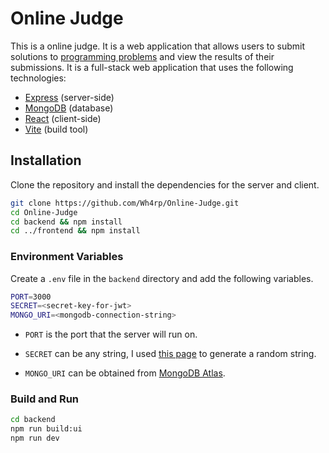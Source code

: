# Online Judge

This is a online judge. It is a web application that allows users to submit solutions to [programming problems](https://en.wikipedia.org/wiki/Competitive_programming) and view the results of their submissions. It is a full-stack web application that uses the following technologies:

- [Express](https://expressjs.com/) (server-side)
- [MongoDB](https://www.mongodb.com/) (database)
- [React](https://reactjs.org/) (client-side)
- [Vite](https://vitejs.dev/) (build tool)

## Installation

Clone the repository and install the dependencies for the server and client.

```bash
git clone https://github.com/Wh4rp/Online-Judge.git
cd Online-Judge
cd backend && npm install
cd ../frontend && npm install
```

### Environment Variables

Create a `.env` file in the `backend` directory and add the following variables.

```bash
PORT=3000
SECRET=<secret-key-for-jwt>
MONGO_URI=<mongodb-connection-string>
```

- `PORT` is the port that the server will run on.

- `SECRET` can be any string, I used [this page](https://www.javainuse.com/jwtgenerator) to generate a random string.

- `MONGO_URI` can be obtained from [MongoDB Atlas](https://www.mongodb.com/cloud/atlas).

### Build and Run

```bash
cd backend
npm run build:ui
npm run dev
```
